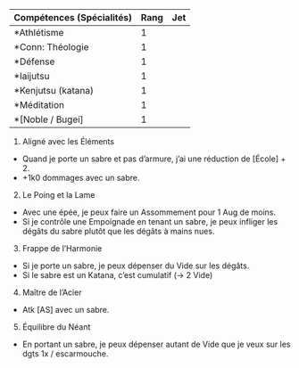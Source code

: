 | Compétences (Spécialités)                     | Rang  | Jet
| --------------------------------------------- | ----- | -------
| *Athlétisme                                   | 1     |
| *Conn: Théologie                              | 1     |
| *Défense                                      | 1     |
| *Iaijutsu                                     | 1     |
| *Kenjutsu (katana)                            | 1     |
| *Méditation                                   | 1     |
| *[Noble / Bugei]                              | 1     |

1. Aligné avec les Éléments
  * Quand je porte un sabre et pas d’armure, j’ai une réduction de [École] + 2.
  * +1k0 dommages avec un sabre.
2. Le Poing et la Lame
  * Avec une épée, je peux faire un Assommement pour 1 Aug de moins.
  * Si je contrôle une Empoignade en tenant un sabre, je peux infliger les dégâts
    du sabre plutôt que les dégâts à mains nues.
3. Frappe de l’Harmonie
  * Si je porte un sabre, je peux dépenser du Vide sur les dégâts.
  * Si le sabre est un Katana, c’est cumulatif (-> 2 Vide)
4. Maître de l’Acier
  * Atk [AS] avec un sabre.
5. Équilibre du Néant
  * En portant un sabre, je peux dépenser autant de Vide que je veux sur les dgts
    1x / escarmouche.